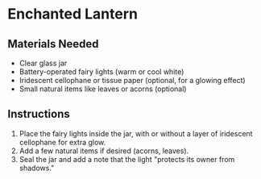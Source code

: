 # Enchanted Lantern

## Materials Needed

- Clear glass jar
- Battery-operated fairy lights (warm or cool white)
- Iridescent cellophane or tissue paper (optional, for a glowing effect)
- Small natural items like leaves or acorns (optional)

## Instructions

1. Place the fairy lights inside the jar, with or without a layer of iridescent cellophane for extra glow.
2. Add a few natural items if desired (acorns, leaves).
3. Seal the jar and add a note that the light "protects its owner from shadows."